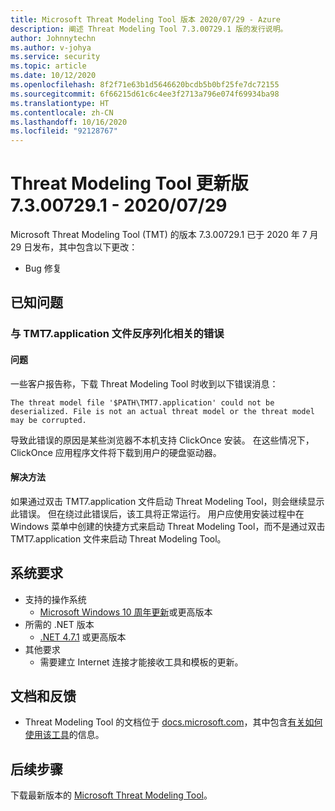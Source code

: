 ```yaml
---
title: Microsoft Threat Modeling Tool 版本 2020/07/29 - Azure
description: 阐述 Threat Modeling Tool 7.3.00729.1 版的发行说明。
author: Johnnytechn
ms.author: v-johya
ms.service: security
ms.topic: article
ms.date: 10/12/2020
ms.openlocfilehash: 8f2f71e63b1d5646620bcdb5b0bf25fe7dc72155
ms.sourcegitcommit: 6f66215d61c6c4ee3f2713a796e074f69934ba98
ms.translationtype: HT
ms.contentlocale: zh-CN
ms.lasthandoff: 10/16/2020
ms.locfileid: "92128767"
---
```

# <a name="threat-modeling-tool-update-release-73007291---07292020"></a>Threat Modeling Tool 更新版 7.3.00729.1 - 2020/07/29

Microsoft Threat Modeling Tool (TMT) 的版本 7.3.00729.1 已于 2020 年 7 月 29 日发布，其中包含以下更改：

- Bug 修复
 
## <a name="known-issues"></a>已知问题

### <a name="errors-related-to-tmt7application-file-deserialization"></a>与 TMT7.application 文件反序列化相关的错误

#### <a name="issue"></a>问题

一些客户报告称，下载 Threat Modeling Tool 时收到以下错误消息：

```
The threat model file '$PATH\TMT7.application' could not be deserialized. File is not an actual threat model or the threat model may be corrupted.
```

导致此错误的原因是某些浏览器不本机支持 ClickOnce 安装。 在这些情况下，ClickOnce 应用程序文件将下载到用户的硬盘驱动器。

#### <a name="workaround"></a>解决方法

如果通过双击 TMT7.application 文件启动 Threat Modeling Tool，则会继续显示此错误。 但在绕过此错误后，该工具将正常运行。 用户应使用安装过程中在 Windows 菜单中创建的快捷方式来启动 Threat Modeling Tool，而不是通过双击 TMT7.application 文件来启动 Threat Modeling Tool。

## <a name="system-requirements"></a>系统要求

- 支持的操作系统
  - [Microsoft Windows 10 周年更新](https://blogs.windows.com/windowsexperience/2016/08/02/how-to-get-the-windows-10-anniversary-update/#HTkoK5Zdv0g2F2Zq.97)或更高版本
- 所需的 .NET 版本
  - [.NET 4.7.1](https://go.microsoft.com/fwlink/?LinkId=863262) 或更高版本
- 其他要求
  - 需要建立 Internet 连接才能接收工具和模板的更新。

## <a name="documentation-and-feedback"></a>文档和反馈

- Threat Modeling Tool 的文档位于 [docs.microsoft.com](/security/azure-security-threat-modeling-tool)，其中包含[有关如何使用该工具](/security/azure-security-threat-modeling-tool-getting-started)的信息。

## <a name="next-steps"></a>后续步骤

下载最新版本的 [Microsoft Threat Modeling Tool](https://aka.ms/threatmodelingtool)。

